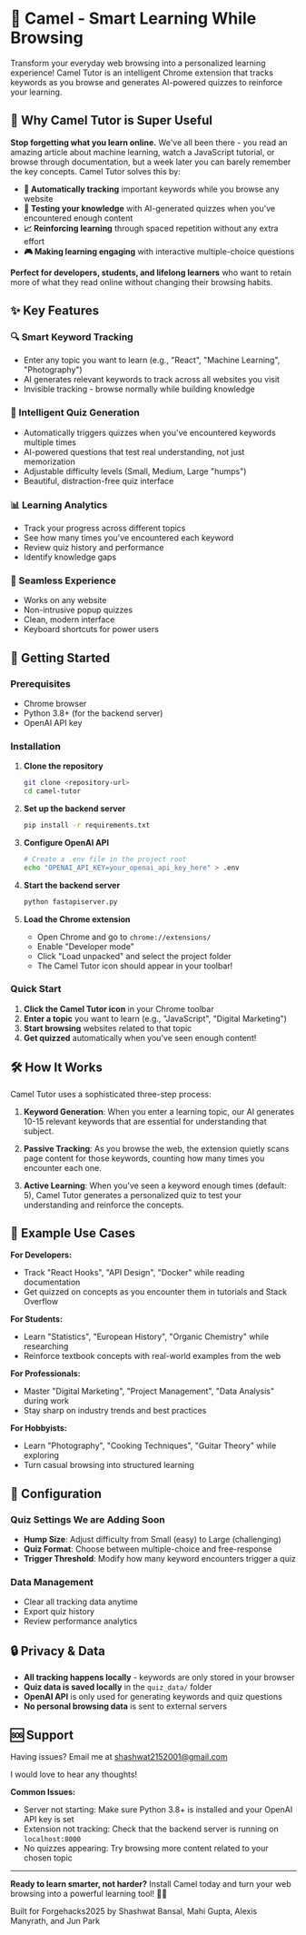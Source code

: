 # 🐪 Camel - Smart Learning While Browsing

Transform your everyday web browsing into a personalized learning experience! Camel Tutor is an intelligent Chrome extension that tracks keywords as you browse and generates AI-powered quizzes to reinforce your learning.

## 🌟 Why Camel Tutor is Super Useful

**Stop forgetting what you learn online.** We've all been there - you read an amazing article about machine learning, watch a JavaScript tutorial, or browse through documentation, but a week later you can barely remember the key concepts. Camel Tutor solves this by:

- **🎯 Automatically tracking** important keywords while you browse any website
- **🧠 Testing your knowledge** with AI-generated quizzes when you've encountered enough content
- **📈 Reinforcing learning** through spaced repetition without any extra effort
- **🎮 Making learning engaging** with interactive multiple-choice questions

**Perfect for developers, students, and lifelong learners** who want to retain more of what they read online without changing their browsing habits.

## ✨ Key Features

### 🔍 Smart Keyword Tracking
- Enter any topic you want to learn (e.g., "React", "Machine Learning", "Photography")
- AI generates relevant keywords to track across all websites you visit
- Invisible tracking - browse normally while building knowledge

### 🎯 Intelligent Quiz Generation
- Automatically triggers quizzes when you've encountered keywords multiple times
- AI-powered questions that test real understanding, not just memorization
- Adjustable difficulty levels (Small, Medium, Large "humps")
- Beautiful, distraction-free quiz interface

### 📊 Learning Analytics
- Track your progress across different topics
- See how many times you've encountered each keyword
- Review quiz history and performance
- Identify knowledge gaps

### 🎨 Seamless Experience
- Works on any website
- Non-intrusive popup quizzes
- Clean, modern interface
- Keyboard shortcuts for power users

## 🚀 Getting Started

### Prerequisites
- Chrome browser
- Python 3.8+ (for the backend server)
- OpenAI API key

### Installation

1. **Clone the repository**
   ```bash
   git clone <repository-url>
   cd camel-tutor
   ```

2. **Set up the backend server**
   ```bash
   pip install -r requirements.txt
   ```

3. **Configure OpenAI API**
   ```bash
   # Create a .env file in the project root
   echo "OPENAI_API_KEY=your_openai_api_key_here" > .env
   ```

4. **Start the backend server**
   ```bash
   python fastapiserver.py
   ```

5. **Load the Chrome extension**
   - Open Chrome and go to `chrome://extensions/`
   - Enable "Developer mode"
   - Click "Load unpacked" and select the project folder
   - The Camel Tutor icon should appear in your toolbar!

### Quick Start

1. **Click the Camel Tutor icon** in your Chrome toolbar
2. **Enter a topic** you want to learn (e.g., "JavaScript", "Digital Marketing")
3. **Start browsing** websites related to that topic
4. **Get quizzed** automatically when you've seen enough content!

## 🛠️ How It Works

Camel Tutor uses a sophisticated three-step process:

1. **Keyword Generation**: When you enter a learning topic, our AI generates 10-15 relevant keywords that are essential for understanding that subject.

2. **Passive Tracking**: As you browse the web, the extension quietly scans page content for those keywords, counting how many times you encounter each one.

3. **Active Learning**: When you've seen a keyword enough times (default: 5), Camel Tutor generates a personalized quiz to test your understanding and reinforce the concepts.

## 🎯 Example Use Cases

**For Developers:**
- Track "React Hooks", "API Design", "Docker" while reading documentation
- Get quizzed on concepts as you encounter them in tutorials and Stack Overflow

**For Students:**
- Learn "Statistics", "European History", "Organic Chemistry" while researching
- Reinforce textbook concepts with real-world examples from the web

**For Professionals:**
- Master "Digital Marketing", "Project Management", "Data Analysis" during work
- Stay sharp on industry trends and best practices

**For Hobbyists:**
- Learn "Photography", "Cooking Techniques", "Guitar Theory" while exploring
- Turn casual browsing into structured learning

## 🔧 Configuration

### Quiz Settings We are Adding Soon
- **Hump Size**: Adjust difficulty from Small (easy) to Large (challenging)
- **Quiz Format**: Choose between multiple-choice and free-response
- **Trigger Threshold**: Modify how many keyword encounters trigger a quiz

### Data Management
- Clear all tracking data anytime
- Export quiz history
- Review performance analytics


## 🔒 Privacy & Data

- **All tracking happens locally** - keywords are only stored in your browser
- **Quiz data is saved locally** in the `quiz_data/` folder
- **OpenAI API** is only used for generating keywords and quiz questions
- **No personal browsing data** is sent to external servers

## 🆘 Support

Having issues? Email me at shashwat2152001@gmail.com

I would love to hear any thoughts!

**Common Issues:**
- Server not starting: Make sure Python 3.8+ is installed and your OpenAI API key is set
- Extension not tracking: Check that the backend server is running on `localhost:8000`
- No quizzes appearing: Try browsing more content related to your chosen topic

---

**Ready to learn smarter, not harder?** Install Camel today and turn your web browsing into a powerful learning tool! 🐪✨

Built for Forgehacks2025 by Shashwat Bansal, Mahi Gupta, Alexis Manyrath, and Jun Park
